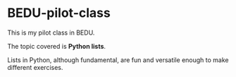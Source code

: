 # BEDU-pilot-class
This is my pilot class in BEDU.

The topic covered is **Python lists**. 

Lists in Python, although fundamental, are fun and versatile enough to make different exercises.
